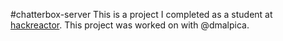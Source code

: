 #chatterbox-server
This is a project I completed as a student at [hackreactor](http://hackreactor.com). This project was worked on with @dmalpica.
